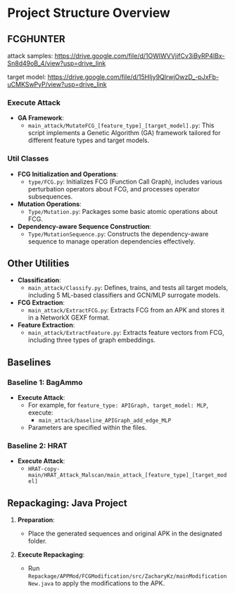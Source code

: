 # Project Structure Overview

## FCGHUNTER

attack samples:
https://drive.google.com/file/d/1OWIWVVjifCv3iByRP4IBx-Sn8d49oB_4/view?usp=drive_link

target model:
https://drive.google.com/file/d/15HIjy9QIrwjOwzD_-pJxFb-uCMKSwPyP/view?usp=drive_link

### Execute Attack

- **GA Framework**:
  - `main_attack/MutateFCG_[feature_type]_[target_model].py`: This script implements a Genetic Algorithm (GA) framework tailored for different feature types and target models.

### Util Classes

- **FCG Initialization and Operations**:
  - `type/FCG.py`: Initializes FCG (Function Call Graph), includes various perturbation operators about FCG, and processes operator subsequences.
- **Mutation Operations**:
  - `Type/Mutation.py`: Packages some basic atomic operations about FCG.
- **Dependency-aware Sequence Construction**:
  - `Type/MutationSequence.py`: Constructs the dependency-aware sequence to manage operation dependencies effectively.

## Other Utilities

- **Classification**:
  - `main_attack/Classify.py`: Defines, trains, and tests all target models, including 5 ML-based classifiers and GCN/MLP surrogate models.
- **FCG Extraction**:
  - `main_attack/ExtractFCG.py`: Extracts FCG from an APK and stores it in a NetworkX GEXF format.
- **Feature Extraction**:
  - `main_attack/ExtractFeature.py`: Extracts feature vectors from FCG, including three types of graph embeddings.

## Baselines

### Baseline 1: BagAmmo

- **Execute Attack**:
  - For example, for `feature_type: APIGraph, target_model: MLP`, execute:
    - `main_attack/baseline_APIGraph_add_edge_MLP`
  - Parameters are specified within the files.

### Baseline 2: HRAT

- **Execute Attack**:
  - `HRAT-copy-main/HRAT_Attack_Malscan/main_attack_[feature_type]_[target_model]`

## Repackaging: Java Project

1. **Preparation**:
   - Place the generated sequences and original APK in the designated folder.

2. **Execute Repackaging**:
   - Run `Repackage/APPMod/FCGModification/src/ZacharyKz/mainModificationNew.java` to apply the modifications to the APK.
